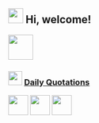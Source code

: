 <h2> <img src="https://emojis.slackmojis.com/emojis/images/1588315024/8823/hyperkitty.gif?1588315024" width="30" /> Hi, welcome! </h2>
<img src="https://media.giphy.com/media/mGcNjsfWAjY5AEZNw6/giphy.gif" width="50">

<h3> <img src="https://emojis.slackmojis.com/emojis/images/1621024394/39092/cat-roll.gif?1621024394" width="28" /> <a href="https://github.com/xrkffgg/xrkffgg/blob/master/quotations.md"> Daily Quotations</a></h3>



<img src="https://cultofthepartyparrot.com/flags/hd/iranparrot.gif" width="40" />
<img src="https://cultofthepartyparrot.com/partyparrot.gif" width="40" />
<img src="https://cultofthepartyparrot.com/parrots/hd/fastparrot.gif" width="40" />
